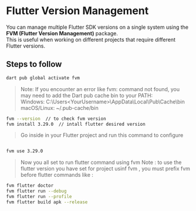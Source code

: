 # Flutter Version Management

You can manage multiple Flutter SDK versions on a single system using the **FVM (Flutter Version Management)** package.  
This is useful when working on different projects that require different Flutter versions.

## Steps to follow 
```bash
dart pub global activate fvm

```

>Note: If you encounter an error like fvm: command not found, you may need to add the Dart pub cache bin to your PATH: <br>
>Windows: C:\Users\<YourUsername>\AppData\Local\Pub\Cache\bin  <br>
>macOS/Linux: ~/.pub-cache/bin
```bash
fvm --version  // to check fvm version
fvm install 3.29.0  // intall flutter desired version 
```

> Go inside in your Flutter project and run this command to configure
```bash

fvm use 3.29.0

```
> Now you all set to run flutter command using fvm 
> Note : to use the flutter version you have set for project usinf fvm , you must prefix fvm before flutter commands like :
```bash
fvm flutter doctor 
fvm flutter run --debug
fvm flutter run --profile
fvm flutter build apk --release
```
<br> <br>
